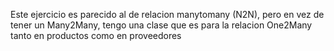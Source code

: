 Este ejercicio es parecido al de relacion manytomany (N2N), pero en vez de tener un Many2Many, tengo una clase que es para la relacion One2Many tanto en productos como en proveedores
